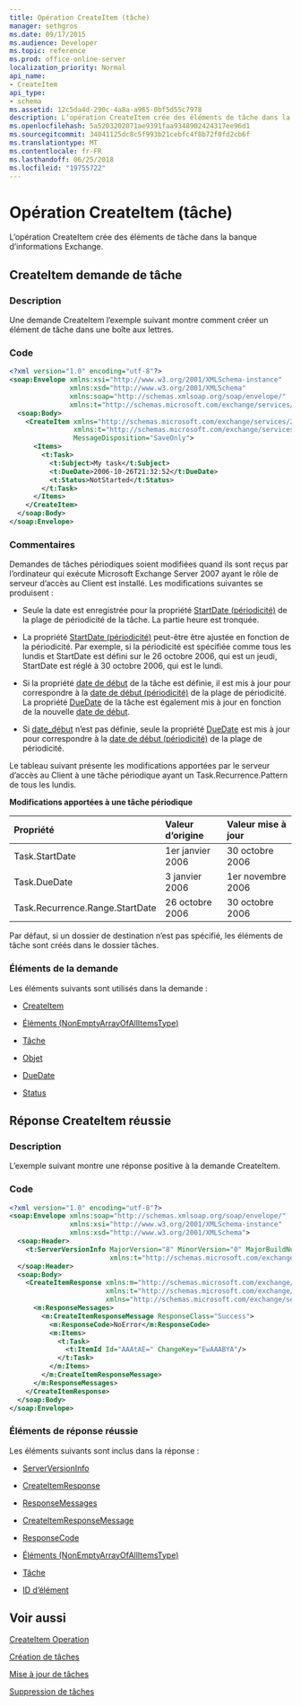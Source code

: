 ```yaml
---
title: Opération CreateItem (tâche)
manager: sethgros
ms.date: 09/17/2015
ms.audience: Developer
ms.topic: reference
ms.prod: office-online-server
localization_priority: Normal
api_name:
- CreateItem
api_type:
- schema
ms.assetid: 12c5da4d-290c-4a8a-a965-0bf5d55c7978
description: L’opération CreateItem crée des éléments de tâche dans la banque d’informations Exchange.
ms.openlocfilehash: 5a5203202071ae9391faa9348902424317ee96d1
ms.sourcegitcommit: 34041125dc8c5f993b21cebfc4f8b72f0fd2cb6f
ms.translationtype: MT
ms.contentlocale: fr-FR
ms.lasthandoff: 06/25/2018
ms.locfileid: "19755722"
---
```

# <a name="createitem-operation-task"></a>Opération CreateItem (tâche)

L’opération CreateItem crée des éléments de tâche dans la banque d’informations Exchange.
  
## <a name="task-createitem-request"></a>CreateItem demande de tâche

### <a name="description"></a>Description

Une demande CreateItem l’exemple suivant montre comment créer un élément de tâche dans une boîte aux lettres.
  
### <a name="code"></a>Code

```XML
<?xml version="1.0" encoding="utf-8"?>
<soap:Envelope xmlns:xsi="http://www.w3.org/2001/XMLSchema-instance"
               xmlns:xsd="http://www.w3.org/2001/XMLSchema"
               xmlns:soap="http://schemas.xmlsoap.org/soap/envelope/"
               xmlns:t="http://schemas.microsoft.com/exchange/services/2006/types">
  <soap:Body>
    <CreateItem xmlns="http://schemas.microsoft.com/exchange/services/2006/messages"
                xmlns:t="http://schemas.microsoft.com/exchange/services/2006/types" 
                MessageDisposition="SaveOnly">
      <Items>
        <t:Task>
          <t:Subject>My task</t:Subject>
          <t:DueDate>2006-10-26T21:32:52</t:DueDate>
          <t:Status>NotStarted</t:Status>
        </t:Task>
      </Items>
    </CreateItem>
  </soap:Body>
</soap:Envelope>
```

### <a name="comments"></a>Commentaires

Demandes de tâches périodiques soient modifiées quand ils sont reçus par l’ordinateur qui exécute Microsoft Exchange Server 2007 ayant le rôle de serveur d’accès au Client est installé. Les modifications suivantes se produisent :
  
- Seule la date est enregistrée pour la propriété [StartDate (périodicité)](startdate-recurrence.md) de la plage de périodicité de la tâche. La partie heure est tronquée. 
    
- La propriété [StartDate (périodicité)](startdate-recurrence.md) peut-être être ajustée en fonction de la périodicité. Par exemple, si la périodicité est spécifiée comme tous les lundis et StartDate est défini sur le 26 octobre 2006, qui est un jeudi, StartDate est réglé à 30 octobre 2006, qui est le lundi. 
    
- Si la propriété [date de début](startdate.md) de la tâche est définie, il est mis à jour pour correspondre à la [date de début (périodicité)](startdate-recurrence.md) de la plage de périodicité. La propriété [DueDate](duedate.md) de la tâche est également mis à jour en fonction de la nouvelle [date de début](startdate.md).
    
- Si [date_début](startdate.md) n’est pas définie, seule la propriété [DueDate](duedate.md) est mis à jour pour correspondre à la [date de début (périodicité)](startdate-recurrence.md) de la plage de périodicité. 
    
Le tableau suivant présente les modifications apportées par le serveur d’accès au Client à une tâche périodique ayant un Task.Recurrence.Pattern de tous les lundis.
  
**Modifications apportées à une tâche périodique**

|**Propriété**|**Valeur d’origine**|**Valeur mise à jour**|
|:-----|:-----|:-----|
|Task.StartDate  <br/> |1er janvier 2006  <br/> |30 octobre 2006  <br/> |
|Task.DueDate  <br/> |3 janvier 2006  <br/> |1er novembre 2006  <br/> |
|Task.Recurrence.Range.StartDate  <br/> |26 octobre 2006  <br/> |30 octobre 2006  <br/> |
   
Par défaut, si un dossier de destination n’est pas spécifié, les éléments de tâche sont créés dans le dossier tâches.
  
### <a name="request-elements"></a>Éléments de la demande

Les éléments suivants sont utilisés dans la demande :
  
- [CreateItem](createitem.md)
    
- [Éléments (NonEmptyArrayOfAllItemsType)](items-nonemptyarrayofallitemstype.md)
    
- [Tâche](task.md)
    
- [Objet](subject.md)
    
- [DueDate](duedate.md)
    
- [Status](status.md)
    
## <a name="successful-task-createitem-response"></a>Réponse CreateItem réussie

### <a name="description"></a>Description

L’exemple suivant montre une réponse positive à la demande CreateItem.
  
### <a name="code"></a>Code

```XML
<?xml version="1.0" encoding="utf-8"?>
<soap:Envelope xmlns:soap="http://schemas.xmlsoap.org/soap/envelope/" 
               xmlns:xsi="http://www.w3.org/2001/XMLSchema-instance" 
               xmlns:xsd="http://www.w3.org/2001/XMLSchema">
  <soap:Header>
    <t:ServerVersionInfo MajorVersion="8" MinorVersion="0" MajorBuildNumber="653" MinorBuildNumber="0" 
                         xmlns:t="http://schemas.microsoft.com/exchange/services/2006/types"/>
  </soap:Header>
  <soap:Body>
    <CreateItemResponse xmlns:m="http://schemas.microsoft.com/exchange/services/2006/messages" 
                        xmlns:t="http://schemas.microsoft.com/exchange/services/2006/types" 
                        xmlns="http://schemas.microsoft.com/exchange/services/2006/messages">
      <m:ResponseMessages>
        <m:CreateItemResponseMessage ResponseClass="Success">
          <m:ResponseCode>NoError</m:ResponseCode>
          <m:Items>
            <t:Task>
              <t:ItemId Id="AAAtAE=" ChangeKey="EwAAABYA"/>
            </t:Task>
          </m:Items>
        </m:CreateItemResponseMessage>
      </m:ResponseMessages>
    </CreateItemResponse>
  </soap:Body>
</soap:Envelope>
```

### <a name="successful-response-elements"></a>Éléments de réponse réussie

Les éléments suivants sont inclus dans la réponse :
  
- [ServerVersionInfo](serverversioninfo.md)
    
- [CreateItemResponse](createitemresponse.md)
    
- [ResponseMessages](responsemessages.md)
    
- [CreateItemResponseMessage](createitemresponsemessage.md)
    
- [ResponseCode](responsecode.md)
    
- [Éléments (NonEmptyArrayOfAllItemsType)](items-nonemptyarrayofallitemstype.md)
    
- [Tâche](task.md)
    
- [ID d’élément](itemid.md)
    
## <a name="see-also"></a>Voir aussi



[CreateItem Operation](createitem-operation.md)


[Création de tâches](http://msdn.microsoft.com/library/0ef97334-e8a0-4f67-a23a-dd9e2bbad49f%28Office.15%29.aspx)
  
[Mise à jour de tâches](http://msdn.microsoft.com/library/0a1bf360-d40c-4a99-929b-4c73a14394d5%28Office.15%29.aspx)
  
[Suppression de tâches](http://msdn.microsoft.com/library/a3d7e25f-8a35-4901-b1d9-d31f418ab340%28Office.15%29.aspx)


